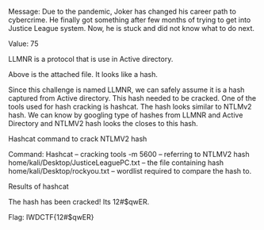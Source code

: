 Message: Due to the pandemic, Joker has changed his career path to cybercrime.  He finally got something after few months of trying to get into Justice League system. Now, he is stuck and did not know what to do next.

Value: 75

LLMNR is a protocol that is use in Active directory. 
 
Above is the attached file. 
 It looks like a hash. 

Since this challenge is named LLMNR, we can safely assume it is a hash captured from Active directory. This hash needed to be cracked. One of the tools used for hash cracking is hashcat. The hash looks similar to NTLMv2 hash. We can know by googling type of hashes from LLMNR and Active Directory and NTLMV2 hash looks the closes to this hash.

Hashcat command to crack NTLMV2 hash
 
Command:
 Hashcat – cracking tools
-m 5600 – referring to NTLMV2 hash
home/kali/Desktop/JusticeLeaguePC.txt – the file containing hash
home/kali/Desktop/rockyou.txt – wordlist required to compare the hash to.


Results of hashcat
 

The hash has been cracked! 
Its 12#$qwER.

Flag: IWDCTF{12#$qwER}
